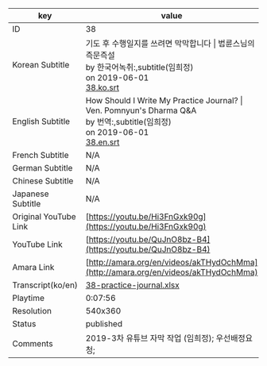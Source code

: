 |  key  |  value  |
|-------|---------|
| ID            | 38 |
| Korean Subtitle | 기도 후 수행일지를 쓰려면 막막합니다 \| 법륜스님의 즉문즉설<br>by 한국어녹취:,subtitle(임희정)<br>on 2019-06-01<br>[38.ko.srt](https://github.com/jungtosociety/dharma-qna/raw/master/sub/38/38.ko.srt)<br>|
| English Subtitle | How Should I Write My Practice Journal? \| Ven. Pomnyun's Dharma Q&A<br>by 번역:,subtitle(임희정)<br>on 2019-06-01<br>[38.en.srt](https://github.com/jungtosociety/dharma-qna/raw/master/sub/38/38.en.srt)<br>|
| French Subtitle | N/A |
| German Subtitle | N/A |
| Chinese Subtitle | N/A |
| Japanese Subtitle | N/A |
| Original YouTube Link  | [https://youtu.be/Hi3FnGxk90g](https://youtu.be/Hi3FnGxk90g) |
| YouTube Link  | [https://youtu.be/QuJnO8bz-B4](https://youtu.be/QuJnO8bz-B4) |
| Amara Link    | [http://amara.org/en/videos/akTHydOchMma](http://amara.org/en/videos/akTHydOchMma) |
| Transcript(ko/en) | [38-practice-journal.xlsx](https://github.com/jungtosociety/dharma-qna/raw/master/sub/38/38-practice-journal.xlsx) |
| Playtime | 0:07:56 |
| Resolution | 540x360|
| Status | published |
| Comments | 2019-3차 유튜브 자막 작업 (임희정); 우선배정요청;  |
